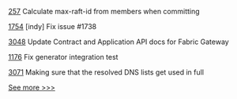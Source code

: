 
[257](https://github.com/hyperledger-labs/orion-server/pull/257) Calculate max-raft-id from members when committing

[1754](https://github.com/hyperledger-labs/blockchain-automation-framework/pull/1754) [indy] Fix issue #1738

[3048](https://github.com/hyperledger/fabric/pull/3048) Update Contract and Application API docs for Fabric Gateway

[1176](https://github.com/hyperledger/caliper/pull/1176) Fix generator integration test

[3071](https://github.com/hyperledger/besu/pull/3071) Making sure that the resolved DNS lists get used in full


[See more >>>](https://start-here.hyperledger.org/pull-requests)
